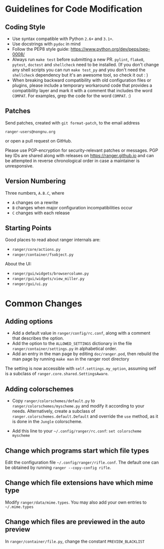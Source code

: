 Guidelines for Code Modification
================================

Coding Style
------------

* Use syntax compatible with Python `2.6+` and `3.1+`.
* Use docstrings with `pydoc` in mind
* Follow the PEP8 style guide: https://www.python.org/dev/peps/pep-0008/
* Always run `make test` before submitting a new PR. `pylint`, `flake8`,
  `pytest`, `doctest` and `shellcheck` need to be installed. (If you don't
  change any shell scripts you can run `make test_py` and you don't need the
  `shellcheck` dependency but it's an awesome tool, so check it out : )
* When breaking backward compatibility with old configuration files or plugins,
  please include a temporary workaround code that provides a compatibility
  layer and mark it with a comment that includes the word `COMPAT`. For
  examples, grep the code for the word `COMPAT`. :)


Patches
-------

Send patches, created with `git format-patch`, to the email address

    ranger-users@nongnu.org

or open a pull request on GitHub.

Please use PGP-encryption for security-relevant patches or messages. PGP key
IDs are shared along with releases on https://ranger.github.io and can be
attempted in reverse chronological order in case a maintainer is unresponsive.

Version Numbering
-----------------

Three numbers, `A.B.C`, where
* `A` changes on a rewrite
* `B` changes when major configuration incompatibilities occur
* `C` changes with each release


Starting Points
---------------

Good places to read about ranger internals are:

* `ranger/core/actions.py`
* `ranger/container/fsobject.py`

About the UI:

* `ranger/gui/widgets/browsercolumn.py`
* `ranger/gui/widgets/view_miller.py`
* `ranger/gui/ui.py`


Common Changes
==============

Adding options
--------------

* Add a default value in `ranger/config/rc.conf`, along with a comment that describes the option.
* Add the option to the `ALLOWED_SETTINGS` dictionary in the file
  `ranger/container/settings.py` in alphabetical order.
* Add an entry in the man page by editing `doc/ranger.pod`, then rebuild the man
  page by running `make man` in the ranger root directory

The setting is now accessible with `self.settings.my_option`, assuming self is a
subclass of `ranger.core.shared.SettingsAware`.


Adding colorschemes
-------------------

* Copy `ranger/colorschemes/default.py` to `ranger/colorschemes/myscheme.py`
  and modify it according to your needs. Alternatively, create a subclass of
  `ranger.colorschemes.default.Default` and override the `use` method, as it is
  done in the `Jungle` colorscheme.

* Add this line to your `~/.config/ranger/rc.conf`:
  `set colorscheme myscheme`


Change which programs start which file types
--------------------------------------------

Edit the configuration file `~/.config/ranger/rifle.conf`. The default one can
be obtained by running `ranger --copy-config rifle`.


Change which file extensions have which mime type
-------------------------------------------------

Modify `ranger/data/mime.types`. You may also add your own entries to `~/.mime.types`


Change which files are previewed in the auto preview
----------------------------------------------------

In `ranger/container/file.py`, change the constant `PREVIEW_BLACKLIST`
